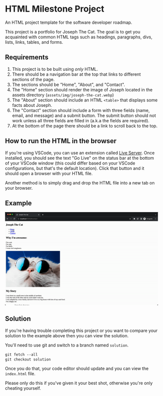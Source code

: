 # HTML Milestone Project

An HTML project template for the software developer roadmap.

This project is a portfolio for Joseph The Cat. The goal is to get you acquainted with common HTML tags such as headings, paragraphs, divs, lists, links, tables, and forms.

## Requirements

1. This project is to be built using <em>only</em> HTML.
2. There should be a navigation bar at the top that links to different sections of the page.
3. The sections should be "Home", "About", and "Contact".
4. The "Home" section should render the image of Joseph located in the assets directory (`assets/img/joseph-the-cat.webp`)
5. The "About" section should include an HTML `<table>` that displays some facts about Joseph.
6. The "Contact" section should include a form with three fields (name, email, and message) and a submit button. The submit button should not work unless all three fields are filled in (a.k.a the fields are required).
7. At the bottom of the page there should be a link to scroll back to the top.

## How to run the HTML in the browser

If you're using VSCode, you can use an extension called [Live Server](https://marketplace.visualstudio.com/items?itemName=ritwickdey.LiveServer). Once installed, you should see the text "Go Live" on the status bar at the bottom of your VSCode window (this could differ based on your VSCode configurations, but that's the default location). Click that button and it should open a browser with your HTML file.

Another method is to simply drag and drop the HTML file into a new tab on your browser.

## Example

![Finished product](/assets/gif/finished-project.gif)

## Solution

If you're having trouble completing this project or you want to compare your solution to the example above then you can view the solution.

You'll need to use git and switch to a branch named `solution`.

```
git fetch --all
git checkout solution
```

Once you do that, your code editor should update and you can view the `index.html` file.

Please only do this if you've given it your best shot, otherwise you're only cheating yourself.
